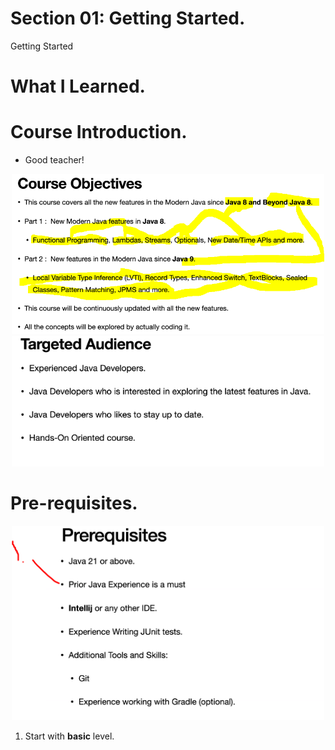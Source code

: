 # Section 01: Getting Started. 

Getting Started

# What I Learned.

# Course Introduction.

- Good teacher!

<div align="center">
    <img src="courseContent.PNG"  alt="java advanced" width="500"/>
</div>


<div align="center">
    <img src="targetedAudiance.PNG"  alt="java advanced" width="500"/>
</div>

# Pre-requisites.

<div align="center">
    <img src="prerequisitives.PNG"  alt="java advanced" width="500"/>
</div>


1. Start with **basic** level.